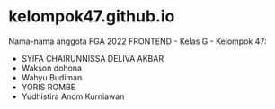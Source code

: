 # kelompok47.github.io

Nama-nama anggota FGA 2022 FRONTEND - Kelas G - Kelompok 47:
- SYIFA CHAIRUNNISSA DELIVA AKBAR
- Wakson dohona 
- Wahyu Budiman 
- YORIS ROMBE
- Yudhistira Anom Kurniawan
